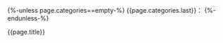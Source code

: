 
[如果有CATEGORY 显示在标题前]::
{%-unless page.categories==empty-%}
  {{page.categories.last}}：
{%-endunless-%}

{{page.title}}
